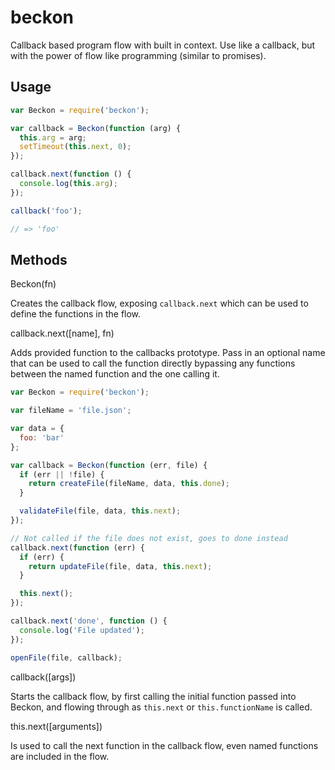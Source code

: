beckon
======

Callback based program flow with built in context. Use like a callback, but with the power of flow like programming (similar to promises).

Usage
-----

```js
var Beckon = require('beckon');

var callback = Beckon(function (arg) {
  this.arg = arg;
  setTimeout(this.next, 0);
});

callback.next(function () {
  console.log(this.arg);
});

callback('foo');

// => 'foo'
```

Methods
-------

Beckon(fn)

Creates the callback flow, exposing ```callback.next``` which can be used to define the functions in the flow.

callback.next([name], fn)

Adds provided function to the callbacks prototype. Pass in an optional name that can be used to call the function directly bypassing any functions between the named function and the one calling it.

```js
var Beckon = require('beckon');

var fileName = 'file.json';

var data = {
  foo: 'bar'
};

var callback = Beckon(function (err, file) {
  if (err || !file) {
    return createFile(fileName, data, this.done);
  }

  validateFile(file, data, this.next);
});

// Not called if the file does not exist, goes to done instead
callback.next(function (err) {
  if (err) {
    return updateFile(file, data, this.next);
  }

  this.next();
});

callback.next('done', function () {
  console.log('File updated');
});

openFile(file, callback);
```

callback([args])

Starts the callback flow, by first calling the initial function passed into Beckon, and flowing through as ```this.next``` or ```this.functionName``` is called.

this.next([arguments])

Is used to call the next function in the callback flow, even named functions are included in the flow.
